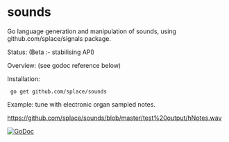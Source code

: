 # sounds
Go language generation and manipulation of sounds, using github.com/splace/signals package.
 
Status: (Beta :- stabilising API)

Overview: (see godoc reference below)

Installation:

     go get github.com/splace/sounds   


Example: tune with electronic organ sampled notes.

https://github.com/splace/sounds/blob/master/test%20output/hNotes.wav

[![GoDoc](https://godoc.org/github.com/splace/sounds?status.svg)](https://godoc.org/github.com/splace/sounds)

